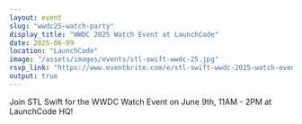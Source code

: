 ```yaml
---
layout: event
slug: "wwdc25-watch-party"
display_title: "WWDC 2025 Watch Event at LaunchCode"
date: 2025-06-09
location: "LaunchCode"
image: "/assets/images/events/stl-swift-wwdc-25.jpg"
rsvp_link: "https://www.eventbrite.com/e/stl-swift-wwdc-2025-watch-event-tickets-1363806113799"
output: true
---
```


Join STL Swift for the WWDC Watch Event on June 9th, 11AM - 2PM at LaunchCode HQ!
